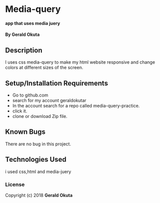 # Media-query
#### app that uses media juery
#### By **Gerald Okuta**
## Description
I uses css media-query to make my html website responsive and change colors at different sizes of the screen.
## Setup/Installation Requirements
* Go to github.com
* search for my account geraldokutar
* In the account search for a repo called media-query-practice.
* click it.
* clone or download Zip file.

## Known Bugs
There are no bug in this project.
## Technologies Used
i used css,html and media-juery

### License

Copyright (c) 2018 **Gerald Okuta**
